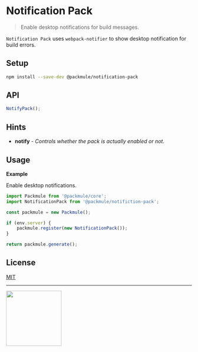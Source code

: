 # Notification Pack

> Enable desktop notifications for build messages.

`Notification Pack` uses `webpack-notifier` to
show desktop notification for build errors.

## Setup

```bash
npm install --save-dev @packmule/notification-pack
```

## API

```ts
NotifyPack();
```

## Hints

-   **notify** - _Controls whether the pack is actually enabled or not._

## Usage

**Example**

Enable desktop notifications.

```ts
import Packmule from '@packmule/core';
import NotificationPack from '@packmule/notifiction-pack';

const packmule = new Packmule();

if (env.server) {
    packmule.register(new NotificationPack());
}

return packmule.generate();
```

## License

[MIT](https://choosealicense.com/licenses/mit/)

---

[<img src="https://www.pixelart.at/fileadmin/images/logo-new/logo.svg" width="150">](https://www.pixelart.at/)
